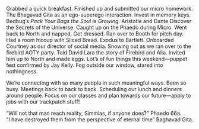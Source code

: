 Grabbed a quick breakfast. Finished up and submitted our micro homework. The Bhagavad Gita as an ego-superego interaction. Invest in memory keys. Bedbug’s *Pack Your Bags the Soul is Growing.* Aristotle and Dante Discover the Secrets of the Universe. Caught up on the Phaedo during Micro. Went back to North and napped. Got dressed. Ran over to Booth for pitch day. Had a room hiccup with Sliced Bread. Exodus to Bartlett. Onboarded Courtney as our director of social media. Snowing out as we ran over to the firebird AOTY party. Told David Lara the story of Firebird and Alia. Invited him up to North and made eggs. Lot’s of fun things this weekend—puppet fest confirmed by Jay Kelly. Fog outside our window, stared into nothingness.

We’re connecting with so many people in such meaningful ways. Been so busy. Meetings back to back to back. Scheduling our lunch and dinners around people. Focus on our classes and plan towards our future—apply to jobs with our trackpatch stuff\!

“Will not that man reach reality, Simmias, if anyone does?” Phaedo 66a.  
“I have destroyed them from the perspective of eternal time” Baghavad Gita.
